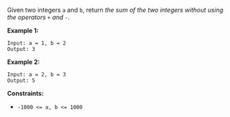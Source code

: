 Given two integers `a` and `b`, return *the sum of the two integers without using the operators `+` and `-`*.

**Example 1:**
```
Input: a = 1, b = 2
Output: 3
```
**Example 2:**
```
Input: a = 2, b = 3
Output: 5
```
**Constraints:**
- `-1000 <= a, b <= 1000`